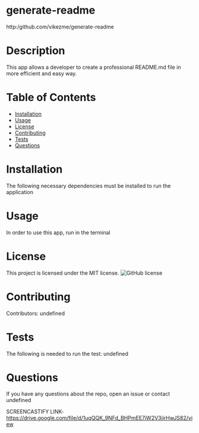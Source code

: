 
# generate-readme
http:/github.com/vikezme/generate-readme
# Description
This app allows a developer to create a professional README.md file in more efficient and easy way.
# Table of Contents
* [Installation](#installation)
* [Usage](#usage)
* [License](#license)
* [Contributing](#contributing)
* [Tests](#tests)
* [Questions](#questions)
# Installation
The following necessary dependencies must be installed to run the application
# Usage
In order to use this app, run in the terminal
# License
This project is licensed under the MIT license.
![GitHub license](https;:/img.shields.io/badge/license-MIT-blue.svg)
# Contributing
Contributors: undefined
# Tests
The following is needed to run the test: undefined
# Questions
If you have any questions about the repo, open an issue or contact undefined

SCREENCASTIFY LINK-
https://drive.google.com/file/d/1uqQQK_9NFd_BHPmEE7iW2V3iirHwJS82/view
